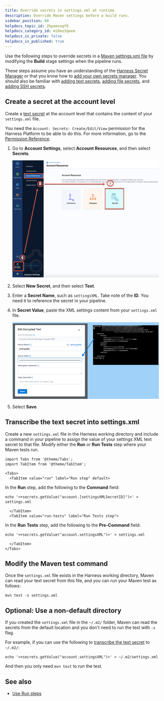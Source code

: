 ```yaml
---
title: Override secrets in settings.xml at runtime
description: Override Maven settings before a build runs.
sidebar_position: 60
helpdocs_topic_id: 2hpamxaqf0
helpdocs_category_id: mi8eo3qwxm
helpdocs_is_private: false
helpdocs_is_published: true
---
```


Use the following steps to override secrets in a [Maven settings.xml file](https://maven.apache.org/settings.html) by modifying the **Build** stage settings when the pipeline runs.

These steps assume you have an understanding of the [Harness Secret Manager](/docs/platform/Secrets/Secrets-Management/harness-secret-manager-overview) or that you know how to [add your own secrets manager](/docs/platform/Secrets/Secrets-Management/add-secrets-manager). You should also be familiar with [adding text secrets](/docs/platform/Secrets/add-use-text-secrets), [adding file secrets](/docs/platform/Secrets/add-file-secrets), and [adding SSH secrets](/docs/platform/Secrets/add-use-ssh-secrets).

## Create a secret at the account level

Create a [text secret](/docs/platform/Secrets/add-use-text-secrets) at the account level that contains the content of your `settings.xml` file.

You need the `Account: Secrets: Create/Edit/View` permission for the Harness Platform to be able to do this. For more information, go to the [Permission Reference](/docs/platform/Role-Based-Access-Control/ref-access-management/permissions-reference).

1. Go to **Account Settings**, select **Account Resources**, and then select **Secrets**.

   ![](./static/modify-and-override-build-settings-before-a-build-08.png)

2. Select **New Secret**, and then select **Text**.
1. Enter a **Secret Name**, such as `settingsXML`. Take note of the **ID**. You need it to reference the secret in your pipeline.
4. In **Secret Value**, paste the XML settings content from your `settings.xml` file.

   ![](./static/modify-and-override-build-settings-before-a-build-09.png)

5. Select **Save**.

## Transcribe the text secret into settings.xml

Create a new `settings.xml` file in the Harness working directory and include a command in your pipeline to assign the value of your settings XML text secret to that file. Modify either the **Run** or **Run Tests** step where your Maven tests run.

```mdx-code-block
import Tabs from '@theme/Tabs';
import TabItem from '@theme/TabItem';
```
```mdx-code-block
<Tabs>
  <TabItem value="run" label="Run step" default>
```

In the **Run** step, add the following to the **Command** field:

```
echo '<+secrets.getValue("account.[settingsXMLSecretID]")>' > settings.xml
```

```mdx-code-block
  </TabItem>
  <TabItem value="run-tests" label="Run Tests step">
```

In the **Run Tests** step, add the following to the **Pre-Command** field:

 ```
 echo '<+secrets.getValue("account.settingsXML")>' > settings.xml
 ```

```mdx-code-block
  </TabItem>
</Tabs>
```

## Modify the Maven test command

Once the `settings.xml` file exists in the Harness working directory, Maven can read your text secret from this file, and you can run your Maven test as follows:

```
mvn test -s settings.xml
```

## Optional: Use a non-default directory

If you created the `settings.xml` file in the `~/.m2/` folder, Maven can read the secrets from the default location and you don't need to run the test with `-s` flag.

For example, if you can use the following to [transcribe the text secret](#transcribe-the-text-secret-into-settingsxml) to `~/.m2/`:

```
echo '<+secrets.getValue("account.settingsXML")>' > ~/.m2/settings.xml
```

And then you only need `mvn test` to run the test.

## See also

* [Use Run steps](../run-ci-scripts/run-step-settings.md)
